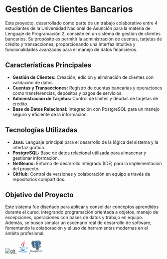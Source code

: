 # Gestión de Clientes Bancarios

Este proyecto, desarrollado como parte de un trabajo colaborativo entre 4 estudiantes de la Universidad Nacional de Asunción para la materia de Lenguaje de Programación 2, consiste en un sistema de gestión de clientes bancarios. Su propósito es permitir la administración de cuentas, tarjetas de crédito y transacciones, proporcionando una interfaz intuitiva y funcionalidades avanzadas para el manejo de datos financieros.

## Características Principales

- **Gestión de Clientes:** Creación, edición y eliminación de clientes con validación de datos.
- **Cuentas y Transacciones:** Registro de cuentas bancarias y operaciones como transferencias, depósitos y pagos de servicios.
- **Administración de Tarjetas:** Control de límites y deudas de tarjetas de crédito.
- **Base de Datos Relacional:** Integración con PostgreSQL para un manejo seguro y eficiente de la información.

## Tecnologías Utilizadas
- **Java:** Lenguaje principal para el desarrollo de la lógica del sistema y la interfaz gráfica.
- **PostgreSQL:** Base de datos relacional utilizada para almacenar y gestionar información.
- **NetBeans:** Entorno de desarrollo integrado (IDE) para la implementación del proyecto.
- **GitHub:** Control de versiones y colaboración en equipo a través de repositorios compartidos.

## Objetivo del Proyecto
Este sistema fue diseñado para aplicar y consolidar conceptos aprendidos durante el curso, integrando programación orientada a objetos, manejo de excepciones, operaciones con bases de datos y trabajo en equipo. Además, se buscó simular un escenario real de desarrollo de software, fomentando la colaboración y el uso de herramientas modernas en el ámbito profesional.

<p align="left"> <a href="https://git-scm.com/" target="_blank" rel="noreferrer"> <img src="https://www.vectorlogo.zone/logos/git-scm/git-scm-icon.svg" alt="git" width="40" height="40"/> </a> <a href="https://www.java.com" target="_blank" rel="noreferrer"> <img src="https://raw.githubusercontent.com/devicons/devicon/master/icons/java/java-original.svg" alt="java" width="40" height="40"/> </a> <a href="https://www.postgresql.org" target="_blank" rel="noreferrer"> <img src="https://raw.githubusercontent.com/devicons/devicon/master/icons/postgresql/postgresql-original-wordmark.svg" alt="postgresql" width="40" height="40"/> </a> </p>
